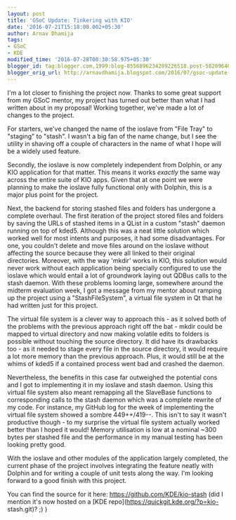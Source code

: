 ```yaml
---
layout: post
title: 'GSoC Update: Tinkering with KIO'
date: '2016-07-21T15:18:00.002+05:30'
author: Arnav Dhamija
tags:
- GSoC
- KDE
modified_time: '2016-07-28T00:30:58.975+05:30'
blogger_id: tag:blogger.com,1999:blog-8556896234209226518.post-5820964067663305110
blogger_orig_url: http://arnavdhamija.blogspot.com/2016/07/gsoc-update-tinkering-with-kio.html
---
```


I'm a lot closer to finishing the project now. Thanks to some great support
from my GSoC mentor, my project has turned out better than what I had written
about in my proposal! Working together, we've made a lot of changes to the
project.  

For starters, we've changed the name of the ioslave from "File Tray" to
"staging" to "stash". I wasn't a big fan of the name change, but I see the
utility in shaving off a couple of characters in the name of what I hope will
be a widely used feature.  

Secondly, the ioslave is now completely independent from Dolphin, or any KIO
application for that matter. This means it works _exactly_ the same way across
the entire suite of KIO apps. Given that at one point we were planning to make
the ioslave fully functional only with Dolphin, this is a major plus point for
the project.  

Next, the backend for storing stashed files and folders has undergone a
complete overhaul. The first iteration of the project stored files and folders
by saving the URLs of stashed items in a QList in a custom "stash" daemon
running on top of kded5. Although this was a neat little solution which worked
well for most intents and purposes, it had some disadvantages. For one, you
couldn't delete and move files around on the ioslave without affecting the
source because they were all linked to their original directories. Moreover,
with the way 'mkdir' works in KIO, this solution would never work without each
application being specially configured to use the ioslave which would entail a
lot of groundwork laying out QDBus calls to the stash daemon. With these
problems looming large, somewhere around the midterm evaluation week, I got a
message from my mentor about ramping up the project using a "StashFileSystem",
a virtual file system in Qt that he had written just for this project.  

The virtual file system is a clever way to approach this - as it solved both
of the problems with the previous approach right off the bat - mkdir could be
mapped to virtual directory and now making volatile edits to folders is
possible without touching the source directory. It did have its drawbacks too - as it needed to stage every file in the source directory, it would require a
lot more memory than the previous approach. Plus, it would still be at the
whims of kded5 if a contained process went bad and crashed the daemon.  

Nevertheless, the benefits in this case far outweighed the potential cons and
I got to implementing it in my ioslave and stash daemon. Using this virtual
file system also meant remapping all the SlaveBase functions to corresponding
calls to the stash daemon which was a complete rewrite of my code. For
instance, my GitHub log for the week of implementing the virtual file system
showed a sombre 449++/419--. This isn't to say it wasn't productive though -
to my surprise the virtual file system actually worked better than I hoped it
would! Memory utilisation is low at a nominal ~300 bytes per stashed file and
the performance in my manual testing has been looking pretty good.  

With the ioslave and other modules of the application largely completed, the
current phase of the project involves integrating the feature neatly with
Dolphin and for writing a couple of unit tests along the way. I'm looking
forward to a good finish with this project.  

You can find the source for it here: <https://github.com/KDE/kio-stash> (did I
mention it's now hosted on a [KDE repo](https://quickgit.kde.org/?p=kio-
stash.git)? ;) )

